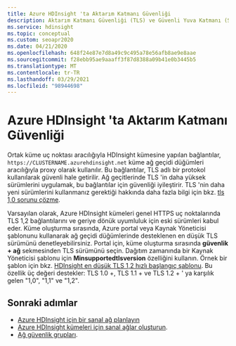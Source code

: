 ```yaml
---
title: Azure HDInsight 'ta Aktarım Katmanı Güvenliği
description: Aktarım Katmanı Güvenliği (TLS) ve Güvenli Yuva Katmanı (SSL), bir bilgisayar ağı üzerinden iletişim güvenliği sağlayan şifreleme protokolleridir.
ms.service: hdinsight
ms.topic: conceptual
ms.custom: seoapr2020
ms.date: 04/21/2020
ms.openlocfilehash: 648f24e87e7d8a49c9c495a78e56afb8ae9e8aae
ms.sourcegitcommit: f28ebb95ae9aaaff3f87d8388a09b41e0b3445b5
ms.translationtype: MT
ms.contentlocale: tr-TR
ms.lasthandoff: 03/29/2021
ms.locfileid: "98944698"
---
```

# <a name="transport-layer-security-in-azure-hdinsight"></a>Azure HDInsight 'ta Aktarım Katmanı Güvenliği

Ortak küme uç noktası aracılığıyla HDInsight kümesine yapılan bağlantılar, `https://CLUSTERNAME.azurehdinsight.net` küme ağ geçidi düğümleri aracılığıyla proxy olarak kullanılır. Bu bağlantılar, TLS adlı bir protokol kullanılarak güvenli hale getirilir. Ağ geçitlerinde TLS 'in daha yüksek sürümlerini uygulamak, bu bağlantılar için güvenliği iyileştirir. TLS 'nin daha yeni sürümlerini kullanmanız gerektiği hakkında daha fazla bilgi için bkz. [tls 1,0 sorunu çözme](/security/solving-tls1-problem).

Varsayılan olarak, Azure HDInsight kümeleri genel HTTPS uç noktalarında TLS 1,2 bağlantılarını ve geriye dönük uyumluluk için eski sürümleri kabul eder. Küme oluşturma sırasında, Azure portal veya Kaynak Yöneticisi şablonunu kullanarak ağ geçidi düğümlerinde desteklenen en düşük TLS sürümünü denetleyebilirsiniz. Portal için, küme oluşturma sırasında **güvenlik + ağ** sekmesinden TLS sürümünü seçin. Dağıtım zamanında bir Kaynak Yöneticisi şablonu için **Minsupportedtlsversion** özelliğini kullanın. Örnek bir şablon için bkz. [HDInsight en düşük TLS 1,2 hızlı başlangıç şablonu](https://github.com/Azure/azure-quickstart-templates/tree/master/101-hdinsight-minimum-tls). Bu özellik üç değeri destekler: TLS 1.0 +, TLS 1.1 + ve TLS 1.2 + ' ya karşılık gelen "1,0", "1,1" ve "1,2".


## <a name="next-steps"></a>Sonraki adımlar

* [Azure HDInsight için bir sanal ağ planlayın](./hdinsight-plan-virtual-network-deployment.md)
* [Azure HDInsight kümeleri için sanal ağlar oluşturun](hdinsight-create-virtual-network.md).
* [Ağ güvenlik grupları](../virtual-network/network-security-groups-overview.md).
